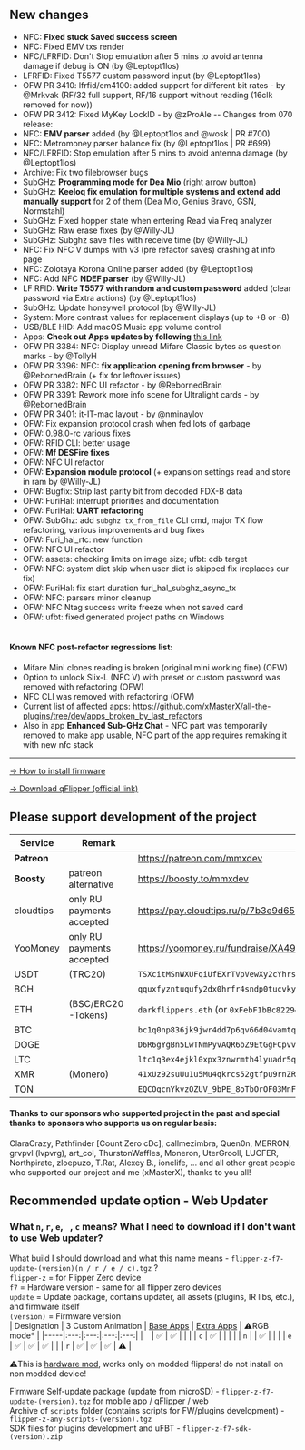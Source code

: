 ## New changes
* NFC: **Fixed stuck Saved success screen**
* NFC: Fixed EMV txs render
* NFC/LFRFID: Don't Stop emulation after 5 mins to avoid antenna damage if debug is ON (by @Leptopt1los)
* LFRFID: Fixed T5577 custom password input (by @Leptopt1los)
* OFW PR 3410: lfrfid/em4100: added support for different bit rates - by @Mrkvak (RF/32 full support, RF/16 support without reading (16clk removed for now))
* OFW PR 3412: Fixed MyKey LockID - by @zProAle
--
Changes from 070 release:
* NFC: **EMV parser** added (by @Leptopt1los and @wosk | PR #700)
* NFC: Metromoney parser balance fix (by @Leptopt1los | PR #699)
* NFC/LFRFID: Stop emulation after 5 mins to avoid antenna damage (by @Leptopt1los)
* Archive: Fix two filebrowser bugs
* SubGHz: **Programming mode for Dea Mio** (right arrow button)
* SubGHz: **Keeloq fix emulation for multiple systems and extend add manually support** for 2 of them (Dea Mio, Genius Bravo, GSN, Normstahl)
* SubGHz: Fixed hopper state when entering Read via Freq analyzer
* SubGHz: Raw erase fixes (by @Willy-JL)
* SubGHz: Subghz save files with receive time (by @Willy-JL)
* NFC: Fix NFC V dumps with v3 (pre refactor saves) crashing at info page
* NFC: Zolotaya Korona Online parser added (by @Leptopt1los)
* NFC: Add NFC **NDEF parser** (by @Willy-JL)
* LF RFID: **Write T5577 with random and custom password** added (clear password via Extra actions) (by @Leptopt1los)
* SubGHz: Update honeywell protocol (by @Willy-JL)
* System: More contrast values for replacement displays (up to +8 or -8)
* USB/BLE HID: Add macOS Music app volume control
* Apps: **Check out Apps updates by following** [this link](https://github.com/xMasterX/all-the-plugins/commits/dev)
* OFW PR 3384: NFC: Display unread Mifare Classic bytes as question marks - by @TollyH
* OFW PR 3396: NFC: **fix application opening from browser** - by @RebornedBrain (+ fix for leftover issues)
* OFW PR 3382: NFC UI refactor - by @RebornedBrain
* OFW PR 3391: Rework more info scene for Ultralight cards - by @RebornedBrain
* OFW PR 3401: it-IT-mac layout - by @nminaylov
* OFW: Fix expansion protocol crash when fed lots of garbage
* OFW: 0.98.0-rc various fixes
* OFW: RFID CLI: better usage
* OFW: **Mf DESFire fixes**
* OFW: NFC UI refactor
* OFW: **Expansion module protocol** (+ expansion settings read and store in ram by @Willy-JL) 
* OFW: Bugfix: Strip last parity bit from decoded FDX-B data
* OFW: FuriHal: interrupt priorities and documentation
* OFW: FuriHal: **UART refactoring**
* OFW: SubGhz: add `subghz tx_from_file` CLI cmd, major TX flow refactoring, various improvements and bug fixes
* OFW: Furi_hal_rtc: new function
* OFW: NFC UI refactor 
* OFW: assets: checking limits on image size; ufbt: cdb target
* OFW: NFC: system dict skip when user dict is skipped fix (replaces our fix)
* OFW: FuriHal: fix start duration furi_hal_subghz_async_tx
* OFW: NFC: parsers minor cleanup
* OFW: NFC Ntag success write freeze when not saved card
* OFW: ufbt: fixed generated project paths on Windows 
<br><br>
#### Known NFC post-refactor regressions list: 
- Mifare Mini clones reading is broken (original mini working fine) (OFW)
- Option to unlock Slix-L (NFC V) with preset or custom password was removed with refactoring (OFW)
- NFC CLI was removed with refactoring (OFW)
- Current list of affected apps: https://github.com/xMasterX/all-the-plugins/tree/dev/apps_broken_by_last_refactors
- Also in app **Enhanced Sub-GHz Chat** - NFC part was temporarily removed to make app usable, NFC part of the app requires remaking it with new nfc stack

----

[-> How to install firmware](https://github.com/DarkFlippers/unleashed-firmware/blob/dev/documentation/HowToInstall.md)

[-> Download qFlipper (official link)](https://flipperzero.one/update)

## Please support development of the project
|Service|Remark|Link/Wallet|
|-|-|-|
|**Patreon**||https://patreon.com/mmxdev|
|**Boosty**|patreon alternative|https://boosty.to/mmxdev|
|cloudtips|only RU payments accepted|https://pay.cloudtips.ru/p/7b3e9d65|
|YooMoney|only RU payments accepted|https://yoomoney.ru/fundraise/XA49mgQLPA0.221209|
|USDT|(TRC20)|`TSXcitMSnWXUFqiUfEXrTVpVewXy2cYhrs`|
|BCH||`qquxfyzntuqufy2dx0hrfr4sndp0tucvky4sw8qyu3`|
|ETH|(BSC/ERC20-Tokens)|`darkflippers.eth` (or `0xFebF1bBc8229418FF2408C07AF6Afa49152fEc6a`)|
|BTC||`bc1q0np836jk9jwr4dd7p6qv66d04vamtqkxrecck9`|
|DOGE||`D6R6gYgBn5LwTNmPyvAQR6bZ9EtGgFCpvv`|
|LTC||`ltc1q3ex4ejkl0xpx3znwrmth4lyuadr5qgv8tmq8z9`|
|XMR|(Monero)| `41xUz92suUu1u5Mu4qkrcs52gtfpu9rnZRdBpCJ244KRHf6xXSvVFevdf2cnjS7RAeYr5hn9MsEfxKoFDRSctFjG5fv1Mhn`|
|TON||`EQCOqcnYkvzOZUV_9bPE_8oTbOrOF03MnF-VcJyjisTZmpGf`|

#### Thanks to our sponsors who supported project in the past and special thanks to sponsors who supports us on regular basis:
ClaraCrazy, Pathfinder [Count Zero cDc], callmezimbra, Quen0n, MERRON, grvpvl (lvpvrg), art_col, ThurstonWaffles, Moneron, UterGrooll, LUCFER, Northpirate, zloepuzo, T.Rat, Alexey B., ionelife, ...
and all other great people who supported our project and me (xMasterX), thanks to you all!


## **Recommended update option - Web Updater**

### What `n`, `r`, `e`, ` `, `c` means? What I need to download if I don't want to use Web updater?
What build I should download and what this name means - `flipper-z-f7-update-(version)(n / r / e / c).tgz` ? <br>
`flipper-z` = for Flipper Zero device<br>
`f7` = Hardware version - same for all flipper zero devices<br>
`update` = Update package, contains updater, all assets (plugins, IR libs, etc.), and firmware itself<br>
`(version)` = Firmware version<br>
| Designation | 3 Custom Animation | [Base Apps](https://github.com/xMasterX/all-the-plugins#default-pack) | [Extra Apps](https://github.com/xMasterX/all-the-plugins#extra-pack) | ⚠️RGB mode* |
|-----|:---:|:---:|:---:|:---:|
| ` ` | ✅ | ✅ |  |  |
| `c` | ✅ |  |  |  |
| `n` |  | ✅ |  |  |
| `e` | ✅ | ✅ | ✅ |  |
| `r` | ✅ | ✅ | ✅ | ⚠️ |

⚠️This is [hardware mod](https://github.com/quen0n/flipperzero-firmware-rgb#readme), works only on modded flippers! do not install on non modded device!

Firmware Self-update package (update from microSD) - `flipper-z-f7-update-(version).tgz` for mobile app / qFlipper / web<br>
Archive of `scripts` folder (contains scripts for FW/plugins development) - `flipper-z-any-scripts-(version).tgz`<br>
SDK files for plugins development and uFBT - `flipper-z-f7-sdk-(version).zip`



